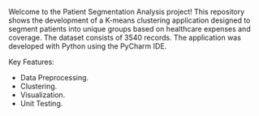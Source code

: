 Welcome to the Patient Segmentation Analysis project!
This repository shows the development of a K-means clustering application designed to segment patients into unique groups based on healthcare expenses and coverage. The dataset consists of 3540 records. The application was developed with Python using the PyCharm IDE.

Key Features:
- Data Preprocessing.
- Clustering.
- Visualization.
- Unit Testing.
